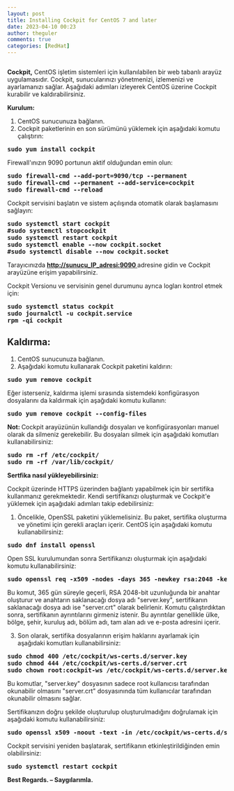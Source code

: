 ```yaml
---
layout: post
title: Installing Cockpit for CentOS 7 and later
date: 2023-04-10 00:23
author: theguler
comments: true
categories: [RedHat]
---
```

<!-- wp:image {"id":6458,"sizeSlug":"large","linkDestination":"none"} -->
<figure class="wp-block-image size-large"><img src="https://theguler.wordpress.com/wp-content/uploads/2023/04/cockpit-1.png?w=1024" alt="" class="wp-image-6458" /></figure>
<!-- /wp:image -->

<!-- wp:paragraph -->
<p><strong>Cockpit,</strong> CentOS işletim sistemleri için kullanılabilen bir web tabanlı arayüz uygulamasıdır. Cockpit, sunucularınızı yönetmenizi, izlemenizi ve ayarlamanızı sağlar. Aşağıdaki adımları izleyerek CentOS üzerine Cockpit kurabilir ve kaldırabilirsiniz.</p>
<!-- /wp:paragraph -->

<!-- wp:paragraph -->
<p><strong>Kurulum:</strong></p>
<!-- /wp:paragraph -->

<!-- wp:list {"ordered":true} -->
<ol><!-- wp:list-item -->
<li>CentOS sunucunuza bağlanın.</li>
<!-- /wp:list-item -->

<!-- wp:list-item -->
<li>Cockpit paketlerinin en son sürümünü yüklemek için aşağıdaki komutu çalıştırın:</li>
<!-- /wp:list-item --></ol>
<!-- /wp:list -->

<!-- wp:preformatted -->
<pre class="wp-block-preformatted"><strong>sudo yum install cockpit</strong></pre>
<!-- /wp:preformatted -->

<!-- wp:paragraph -->
<p>Firewall'ınızın 9090 portunun aktif olduğundan emin olun:</p>
<!-- /wp:paragraph -->

<!-- wp:preformatted -->
<pre class="wp-block-preformatted"><strong>sudo firewall-cmd --add-port=9090/tcp --permanent</strong>
<strong>sudo firewall-cmd --permanent --add-service=cockpit
sudo firewall-cmd --reload</strong></pre>
<!-- /wp:preformatted -->

<!-- wp:paragraph -->
<p>Cockpit servisini başlatın ve sistem açılışında otomatik olarak başlamasını sağlayın:</p>
<!-- /wp:paragraph -->

<!-- wp:preformatted -->
<pre class="wp-block-preformatted"><strong>sudo systemctl start cockpit</strong>
<strong>#sudo systemctl stopcockpit</strong>
<strong>sudo systemctl restart cockpit</strong>
<strong>sudo systemctl enable --now cockpit.socket</strong>
<strong>#sudo systemctl disable --now cockpit.socket</strong></pre>
<!-- /wp:preformatted -->

<!-- wp:paragraph -->
<p>Tarayıcınızda <a href="http://sunucu_IP_adresi:9090 "><strong>http://sunucu_IP_adresi:9090 </strong></a>adresine gidin ve Cockpit arayüzüne erişim yapabilirsiniz.</p>
<!-- /wp:paragraph -->

<!-- wp:paragraph -->
<p>Cockpit Versionu ve servisinin genel durumunu ayrıca logları kontrol etmek için:</p>
<!-- /wp:paragraph -->

<!-- wp:preformatted -->
<pre class="wp-block-preformatted"><strong>sudo systemctl status cockpit
sudo journalctl -u cockpit.service</strong>
<strong>rpm -qi cockpit</strong></pre>
<!-- /wp:preformatted -->

<!-- wp:heading -->
<h2 class="wp-block-heading"><strong>Kaldırma:</strong></h2>
<!-- /wp:heading -->

<!-- wp:list {"ordered":true} -->
<ol><!-- wp:list-item -->
<li>CentOS sunucunuza bağlanın.</li>
<!-- /wp:list-item -->

<!-- wp:list-item -->
<li>Aşağıdaki komutu kullanarak Cockpit paketini kaldırın:</li>
<!-- /wp:list-item --></ol>
<!-- /wp:list -->

<!-- wp:preformatted -->
<pre class="wp-block-preformatted"><strong>sudo yum remove cockpit</strong></pre>
<!-- /wp:preformatted -->

<!-- wp:paragraph -->
<p>Eğer isterseniz, kaldırma işlemi sırasında sistemdeki konfigürasyon dosyalarını da kaldırmak için aşağıdaki komutu kullanın:</p>
<!-- /wp:paragraph -->

<!-- wp:preformatted -->
<pre class="wp-block-preformatted"><strong>sudo yum remove cockpit --config-files</strong></pre>
<!-- /wp:preformatted -->

<!-- wp:paragraph -->
<p><strong>Not: </strong>Cockpit arayüzünün kullandığı dosyaları ve konfigürasyonları manuel olarak da silmeniz gerekebilir. Bu dosyaları silmek için aşağıdaki komutları kullanabilirsiniz:</p>
<!-- /wp:paragraph -->

<!-- wp:preformatted -->
<pre class="wp-block-preformatted"><strong>sudo rm -rf /etc/cockpit/
sudo rm -rf /var/lib/cockpit/</strong></pre>
<!-- /wp:preformatted -->

<!-- wp:paragraph -->
<p><strong>Sertfika nasıl yükleyebilirsiniz:</strong></p>
<!-- /wp:paragraph -->

<!-- wp:paragraph -->
<p>Cockpit üzerinde HTTPS üzerinden bağlantı yapabilmek için bir sertifika kullanmanız gerekmektedir. Kendi sertifikanızı oluşturmak ve Cockpit'e yüklemek için aşağıdaki adımları takip edebilirsiniz:</p>
<!-- /wp:paragraph -->

<!-- wp:list {"ordered":true} -->
<ol><!-- wp:list-item -->
<li>Öncelikle, OpenSSL paketini yüklemelisiniz. Bu paket, sertifika oluşturma ve yönetimi için gerekli araçları içerir. CentOS için aşağıdaki komutu kullanabilirsiniz:</li>
<!-- /wp:list-item --></ol>
<!-- /wp:list -->

<!-- wp:preformatted -->
<pre class="wp-block-preformatted"><strong>sudo dnf install openssl</strong></pre>
<!-- /wp:preformatted -->

<!-- wp:paragraph -->
<p>Open SSL kurulumundan sonra Sertifikanızı oluşturmak için aşağıdaki komutu kullanabilirsiniz:</p>
<!-- /wp:paragraph -->

<!-- wp:preformatted -->
<pre class="wp-block-preformatted"><strong>sudo openssl req -x509 -nodes -days 365 -newkey rsa:2048 -keyout /etc/cockpit/ws-certs.d/server.key -out /etc/cockpit/ws-certs.d/server.crt</strong>
</pre>
<!-- /wp:preformatted -->

<!-- wp:paragraph -->
<p>Bu komut, 365 gün süreyle geçerli, RSA 2048-bit uzunluğunda bir anahtar oluşturur ve anahtarın saklanacağı dosya adı "server.key", sertifikanın saklanacağı dosya adı ise "server.crt" olarak belirlenir. Komutu çalıştırdıktan sonra, sertifikanın ayrıntılarını girmeniz istenir. Bu ayrıntılar genellikle ülke, bölge, şehir, kuruluş adı, bölüm adı, tam alan adı ve e-posta adresini içerir.</p>
<!-- /wp:paragraph -->

<!-- wp:list {"ordered":true,"start":3} -->
<ol start="3"><!-- wp:list-item -->
<li>Son olarak, sertifika dosyalarının erişim haklarını ayarlamak için aşağıdaki komutları kullanabilirsiniz:</li>
<!-- /wp:list-item --></ol>
<!-- /wp:list -->

<!-- wp:preformatted -->
<pre class="wp-block-preformatted"><strong>sudo chmod 400 /etc/cockpit/ws-certs.d/server.key
sudo chmod 444 /etc/cockpit/ws-certs.d/server.crt</strong>
<strong>sudo chown root:cockpit-ws /etc/cockpit/ws-certs.d/server.key /etc/cockpit/ws-certs.d/server.crt</strong></pre>
<!-- /wp:preformatted -->

<!-- wp:paragraph -->
<p>Bu komutlar, "server.key" dosyasının sadece root kullanıcısı tarafından okunabilir olmasını "server.crt" dosyasınında tüm kullanıcılar tarafından okunabilir olmasını sağlar.</p>
<!-- /wp:paragraph -->

<!-- wp:paragraph -->
<p>Sertifikanızın doğru şekilde oluşturulup oluşturulmadığını doğrulamak için aşağıdaki komutu kullanabilirsiniz:</p>
<!-- /wp:paragraph -->

<!-- wp:preformatted -->
<pre class="wp-block-preformatted"><strong>sudo openssl x509 -noout -text -in /etc/cockpit/ws-certs.d/server.crt</strong></pre>
<!-- /wp:preformatted -->

<!-- wp:paragraph -->
<p>Cockpit servisini yeniden başlatarak, sertifikanın etkinleştirildiğinden emin olabilirsiniz:</p>
<!-- /wp:paragraph -->

<!-- wp:preformatted -->
<pre class="wp-block-preformatted"><strong>sudo systemctl restart cockpit</strong></pre>
<!-- /wp:preformatted -->

<!-- wp:paragraph -->
<p><strong>Best Regards. – Saygılarımla.</strong></p>
<!-- /wp:paragraph -->

